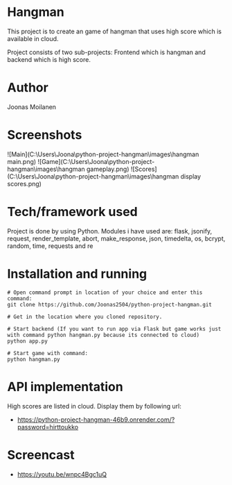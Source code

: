 
# Hangman

This project is to create an game of hangman that uses high score which is available in cloud. 

Project consists of two sub-projects: Frontend which is hangman and backend which is high score.

# Author

Joonas Moilanen

# Screenshots

![Main](C:\Users\Joona\python-project-hangman\images\hangman main.png)
![Game](C:\Users\Joona\python-project-hangman\images\hangman gameplay.png)
![Scores](C:\Users\Joona\python-project-hangman\images\hangman display scores.png)

# Tech/framework used

Project is done by using Python. Modules i have used are: flask, jsonify, request, render_template, abort, make_response, json, timedelta, os, bcrypt, random, time, requests and re
    
# Installation and running

```
# Open command prompt in location of your choice and enter this command:
git clone https://github.com/Joonas2504/python-project-hangman.git

# Get in the location where you cloned repository.

# Start backend (If you want to run app via Flask but game works just with command python hangman.py because its connected to cloud)
python app.py

# Start game with command:
python hangman.py

```

# API implementation

High scores are listed in cloud. Display them by following url:
- https://python-project-hangman-46b9.onrender.com/?password=hirttoukko

# Screencast

- https://youtu.be/wnpc4Bgc1uQ